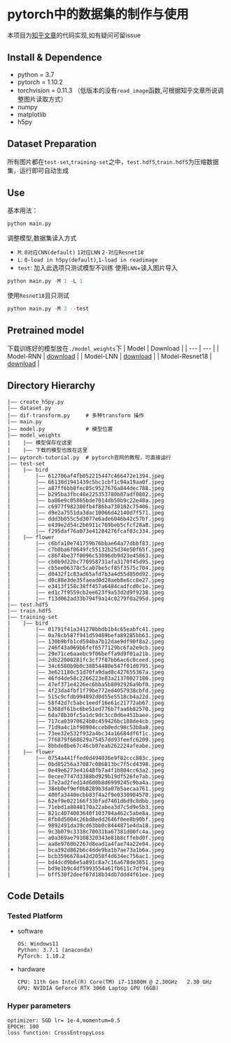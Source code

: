 pytorch中的数据集的制作与使用
===
本项目为[知乎文章](https://zhuanlan.zhihu.com/p/466699075)的代码实现,如有疑问可留issue

## Install & Dependence
- python = 3.7
- pytorch = 1.10.2
- torchvision = 0.11.3 （低版本的没有`read_image`函数,可根据知乎文章所说调整图片读取方式）
- numpy 
- matplotlib 
- h5py 

## Dataset Preparation
所有图片都在`test-set`,`training-set`之中，`test.hdf5`,`train.hdf5`为压缩数据集，运行即可自动生成

## Use
基本用法：
```python
python main.py
```
调整模型,数据集读入方式
- `M`: `0对应CNN(default)` `1对应LNN` `2-对应Resnet18`
- `L`: `0-load in h5py(default)`,`1-load in readimage`
- `test`: 加入此选项只测试模型不训练
使用`LNN`+读入图片导入
```python
python main.py -M 1 -L 1
```
使用`Resnet18`且只测试
```python
python main.py -M 2 --test
```
## Pretrained model
下载训练好的模型放在`./model_weights`下
| Model | Download |
| ---     | ---   |
| Model-RNN | [download](https://github.com/learner-lu/pytorch-dataset-learning/releases/download/V1.0.0/NeuralNetwork_conv.pth) |
| Model-LNN | [download](https://github.com/learner-lu/pytorch-dataset-learning/releases/download/V1.0.0/NeuralNetwork_linear.pth) |
| Model-Resnet18 | [download](https://github.com/learner-lu/pytorch-dataset-learning/releases/download/V1.0.0/Resnet18.pth) |


## Directory Hierarchy
```
|—— create_h5py.py
|—— dataset.py
|—— dif-transform.py     # 多种transform 操作
|—— main.py
|—— model.py             # 模型位置
|—— model_weights
|    |—— 模型保存在这里
|    |—— 下载的模型也放在这里
|—— pytorch-tutorial.py  # pytorch官网的教程，可直接运行
|—— test-set
|    |—— bird
|        |—— 612706af4fb052215447c466472e1394.jpeg
|        |—— 66138d1941439c5bc1cbf1c94a19aa0f.jpeg
|        |—— a87ff6bb8fec05c9527676a844dec788.jpeg
|        |—— b295ba3fbc48e225353780b07adf0802.jpeg
|        |—— ba86e9c05865bde7014db50b9c22e48a.jpeg
|        |—— c6977f982380fb4f86ba730102c75406.jpeg
|        |—— d9e2a7551da3dac10066d42140d7f571.jpeg
|        |—— ddd3b055c5d3077e6ade6046b42c57bf.jpeg
|        |—— e439e2d54c2b6911c769beb5cfcf28a8.jpeg
|        |—— f295daf76a073e41284276fcaf03c334.jpeg
|    |—— flower
|        |—— c6bfa10e741759b76bbae64a77dbbf83.jpeg
|        |—— c7b0ba6f0649fc55132b25d34e50f65f.jpeg
|        |—— c86f4be37f0096c53096db9d23e45863.jpeg
|        |—— cb0b9d22bc770958731afa3170f45d95.jpeg
|        |—— cb5ee06378c5ca07be5cf85f3575c704.jpeg
|        |—— d0432f1c83ad65afd7b3a4d55d850d92.jpeg
|        |—— d0c88e3de35faead0d28aeb8e6cc8e27.jpeg
|        |—— e3413f158c38ff457a6484cadfcd0c1e.jpeg
|        |—— ed1c7f9559cb2ee623f9a53d2d9f9238.jpeg
|        |—— f13d062ad33b794f9a14c0279f0a295d.jpeg
|—— test.hdf5
|—— train.hdf5
|—— training-set
|    |—— bird
|        |—— 01791f41a341270bbdb1b4c65eabfc41.jpeg
|        |—— 0a78cb587f941d59489befa89285bb63.jpeg
|        |—— 130b9bfb1cd594ba7b12dae9df90f8a2.jpeg
|        |—— 246f43a069b6fef6577129bc6fa2e9cb.jpeg
|        |—— 29e71ce6aaebc9f06beffa9d9f01a21b.jpeg
|        |—— 2db22000281fc3cf7f87bb6ac6c0ceed.jpeg
|        |—— 34c6580b9b0c38854480e547f01d0795.jpeg
|        |—— 3e621180c51d70fa9dad8c427655367a.jpeg
|        |—— 46fd4de58c2266223e83a21370027180.jpeg
|        |—— 47ef371e4226ec6bba5b8092926a9bf0.jpeg
|        |—— 4f23da4fbf1f79be772ed4057938cbfd.jpeg
|        |—— 515c9cfdb994892d0d55e5518cb4a22d.jpeg
|        |—— 58f42d7c5abc1eedf16e61c21772ab67.jpeg
|        |—— 6368df61bc6be51ed776b7faa6b82570.jpeg
|        |—— 6da78b30fc5a1dc9dc3cc0d6e451baee.jpeg
|        |—— 717ca03970624b0c459426bc188de4cb.jpeg
|        |—— 71d9a4c1bf90904cceb0edc98c53b8a8.jpeg
|        |—— 73ee32e532f932a4bc34a16684df6f1c.jpeg
|        |—— 7f6879f668629a75457dd93feefc6209.jpeg
|        |—— 8bbde8be67c46cb07eab262224afeabe.jpeg
|    |—— flower
|        |—— 0754a441ffed0d494036e9f82ccc883c.jpeg
|        |—— 0bd85256a37087c086813bc7f5cd4398.jpeg
|        |—— 0e49e6273e41648fb7a4f1b804cc63a2.jpeg
|        |—— 0ecee7747d3388bd929b19df526fe7ab.jpeg
|        |—— 17e2ad2fed14d6d0b8d6999245c9ba4a.jpeg
|        |—— 38eb0ef9ef0b8289b3da07b5aecaa761.jpeg
|        |—— 400fa3440ecbb83f4a2f9e0330904570.jpeg
|        |—— 62ef9e022166f33bfad7401d6d9c8dbb.jpeg
|        |—— 71ebd1a8848170a22abea3d7c5d9e5b3.jpeg
|        |—— 821c4074003640f103794a462c5abe8a.jpeg
|        |—— 8fb8d5004c26bd8edd2646f0ee8b90bf.jpeg
|        |—— 9892491da39cd63bb0c8444871e4da18.jpeg
|        |—— 9c3b079c3318c70031ba67381d00fc4a.jpeg
|        |—— a0a369ae79108320343e81b8cffebd0f.jpeg
|        |—— aa8e9760b2267d8ead1a4fae74a22e04.jpeg
|        |—— bca392d862b6c4dde9ba1b7ae73a1b6a.jpeg
|        |—— bcb3596678a42d2058f4d634ec756ac1.jpeg
|        |—— bd4dcd9b6e5a891c8a7c16a678de3851.jpeg
|        |—— bd9e1b9c4df5993554a61fb611c7df94.jpeg
|        |—— bff530f2deef67d18b34db7ddd4f61ee.jpeg
```
## Code Details
### Tested Platform
- software
  ```
  OS: Windows11
  Python: 3.7.1 (anaconda)
  PyTorch: 1.10.2
  ```
- hardware
  ```
  CPU: 11th Gen Intel(R) Core(TM) i7-11800H @ 2.30GHz   2.30 GHz
  GPU: NVIDIA GeForce RTX 3060 Laptop GPU (6GB)
  ```
### Hyper parameters
```
optimizer: SGD lr= 1e-4,momentum=0.5
EPOCH: 100
loss function: CrossEntropyLoss 
```

